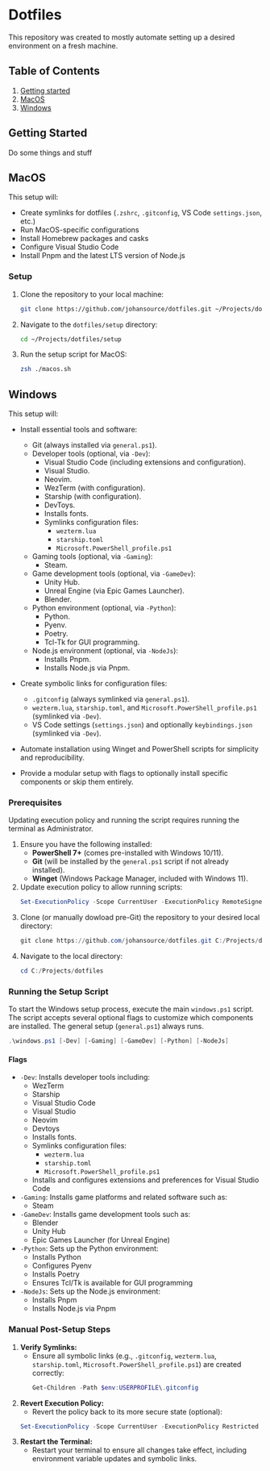 # Dotfiles

This repository was created to mostly automate setting up a desired environment on a fresh machine.

## Table of Contents

1. [Getting started](#getting-started)
2. [MacOS](#macos)
3. [Windows](#windows)

## <a name="getting-started"></a> Getting Started

Do some things and stuff

## <a name="macos"></a> MacOS

This setup will:

- Create symlinks for dotfiles (`.zshrc`, `.gitconfig`, VS Code `settings.json`, etc.)
- Run MacOS-specific configurations
- Install Homebrew packages and casks
- Configure Visual Studio Code
- Install Pnpm and the latest LTS version of Node.js

### Setup

1. Clone the repository to your local machine:
   ```sh
   git clone https://github.com/johansource/dotfiles.git ~/Projects/dotfiles
   ```
2. Navigate to the `dotfiles/setup` directory:
   ```sh
   cd ~/Projects/dotfiles/setup
   ```
3. Run the setup script for MacOS:
   ```sh
   zsh ./macos.sh
   ```

## <a name="windows"></a> Windows

This setup will:

- Install essential tools and software:
  - Git (always installed via `general.ps1`).
  - Developer tools (optional, via `-Dev`):
    - Visual Studio Code (including extensions and configuration).
    - Visual Studio.
    - Neovim.
    - WezTerm (with configuration).
    - Starship (with configuration).
    - DevToys.
    - Installs fonts.
    - Symlinks configuration files:
      - `wezterm.lua`
      - `starship.toml`
      - `Microsoft.PowerShell_profile.ps1`
  - Gaming tools (optional, via `-Gaming`):
    - Steam.
  - Game development tools (optional, via `-GameDev`):
    - Unity Hub.
    - Unreal Engine (via Epic Games Launcher).
    - Blender.
  - Python environment (optional, via `-Python`):
    - Python.
    - Pyenv.
    - Poetry.
    - Tcl-Tk for GUI programming.
  - Node.js environment (optional, via `-NodeJs`):
    - Installs Pnpm.
    - Installs Node.js via Pnpm.

- Create symbolic links for configuration files:
  - `.gitconfig` (always symlinked via `general.ps1`).
  - `wezterm.lua`, `starship.toml`, and `Microsoft.PowerShell_profile.ps1` (symlinked via `-Dev`).
  - VS Code settings (`settings.json`) and optionally `keybindings.json` (symlinked via `-Dev`).

- Automate installation using Winget and PowerShell scripts for simplicity and reproducibility.

- Provide a modular setup with flags to optionally install specific components or skip them entirely.


### Prerequisites

Updating execution policy and running the script requires running the terminal as Administrator.

1. Ensure you have the following installed:
   - **PowerShell 7+** (comes pre-installed with Windows 10/11).
   - **Git** (will be installed by the `general.ps1` script if not already installed).
   - **Winget** (Windows Package Manager, included with Windows 11).
2. Update execution policy to allow running scripts:
   ```ps1
   Set-ExecutionPolicy -Scope CurrentUser -ExecutionPolicy RemoteSigned
   ```
3. Clone (or manually dowload pre-Git) the repository to your desired local directory:
   ```ps1
   git clone https://github.com/johansource/dotfiles.git C:/Projects/dotfiles
   ```
4. Navigate to the local directory:
   ```ps1
   cd C:/Projects/dotfiles
   ```

### Running the Setup Script

To start the Windows setup process, execute the main `windows.ps1` script. The script accepts several optional flags to customize which components are installed. The general setup (`general.ps1`) always runs.

```ps1
.\windows.ps1 [-Dev] [-Gaming] [-GameDev] [-Python] [-NodeJs]
```

#### Flags

- `-Dev`: Installs developer tools including:
  - WezTerm
  - Starship
  - Visual Studio Code
  - Visual Studio
  - Neovim
  - Devtoys
  - Installs fonts.
  - Symlinks configuration files:
    - `wezterm.lua`
    - `starship.toml`
    - `Microsoft.PowerShell_profile.ps1`
  - Installs and configures extensions and preferences for Visual Studio Code
- `-Gaming`: Installs game platforms and related software such as:
  - Steam
- `-GameDev`: Installs game development tools such as:
  - Blender
  - Unity Hub
  - Epic Games Launcher (for Unreal Engine)
- `-Python`: Sets up the Python environment:
  - Installs Python
  - Configures Pyenv
  - Installs Poetry
  - Ensures Tcl/Tk is available for GUI programming
- `-NodeJs`: Sets up the Node.js environment:
  - Installs Pnpm
  - Installs Node.js via Pnpm

### Manual Post-Setup Steps

1. **Verify Symlinks:**
   - Ensure all symbolic links (e.g., `.gitconfig`, `wezterm.lua`, `starship.toml`, `Microsoft.PowerShell_profile.ps1`) are created correctly:
      ```ps1
      Get-Children -Path $env:USERPROFILE\.gitconfig
      ```
2. **Revert Execution Policy:**
   - Revert the policy back to its more secure state (optional):
   ```ps1
   Set-ExecutionPolicy -Scope CurrentUser -ExecutionPolicy Restricted
   ```
3. **Restart the Terminal:**
   - Restart your terminal to ensure all changes take effect, including environment variable updates and symbolic links.